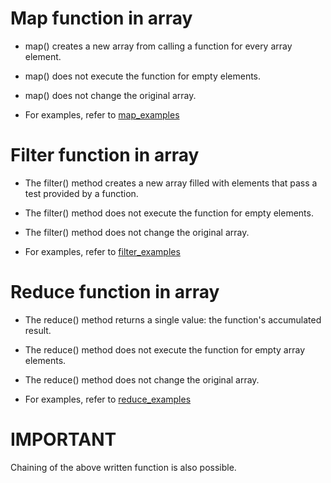 # Map function in array

- map() creates a new array from calling a function for every array element.
- map() does not execute the function for empty elements.
- map() does not change the original array.

- For examples, refer to [map_examples](./map_filter_reduce.js)


# Filter function in array

- The filter() method creates a new array filled with elements that pass a test provided by a function.
- The filter() method does not execute the function for empty elements.
- The filter() method does not change the original array.

- For examples, refer to [filter_examples](./map_filter_reduce.js)


# Reduce function in array

- The reduce() method returns a single value: the function's accumulated result.
- The reduce() method does not execute the function for empty array elements.
- The reduce() method does not change the original array.

- For examples, refer to [reduce_examples](./map_filter_reduce.js)


# IMPORTANT
Chaining of the above written function is also possible.